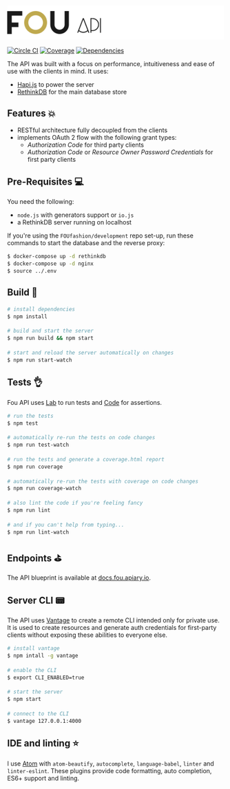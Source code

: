 ![Fou API](header.png)

[![Circle CI](https://img.shields.io/circleci/project/FOUfashion/api/master.svg)](https://circleci.com/gh/FOUfashion/api) [![Coverage](https://img.shields.io/coveralls/FOUfashion/api/master.svg)](https://coveralls.io/github/FOUfashion/api?branch=master) [![Dependencies](https://img.shields.io/david/FOUfashion/api.svg)](https://david-dm.org/FOUfashion/api)

The API was built with a focus on performance, intuitiveness and ease of use with the clients in mind. It uses:

- [Hapi.js](http://hapijs.com/) to power the server
- [RethinkDB](http://rethinkdb.com/) for the main database store

## Features :boom:

- RESTful architecture fully decoupled from the clients
- implements OAuth 2 flow with the following grant types:
  - *Authorization Code* for third party clients
  - *Authorization Code* or *Resource Owner Password Credentials* for first party clients

## Pre-Requisites :computer:

You need the following:

- `node.js` with generators support or `io.js`
- a RethinkDB server running on localhost

If you're using the `FOUfashion/development` repo set-up, run these commands to start the database and the reverse proxy:

```bash
$ docker-compose up -d rethinkdb
$ docker-compose up -d nginx
$ source ../.env
```

## Build :pray:

```bash
# install dependencies
$ npm install

# build and start the server
$ npm run build && npm start

# start and reload the server automatically on changes
$ npm run start-watch
```

## Tests :ok_hand:

Fou API uses [Lab](https://github.com/hapijs/lab) to run tests and [Code](https://github.com/hapijs/code) for assertions.

```bash
# run the tests
$ npm test

# automatically re-run the tests on code changes
$ npm run test-watch

# run the tests and generate a coverage.html report
$ npm run coverage

# automatically re-run the tests with coverage on code changes
$ npm run coverage-watch

# also lint the code if you're feeling fancy
$ npm run lint

# and if you can't help from typing...
$ npm run lint-watch
```

## Endpoints :golf:

The API blueprint is available at [docs.fou.apiary.io](http://docs.fou.apiary.io/).

## Server CLI :pager:

The API uses [Vantage](https://github.com/dthree/vantage) to create a remote CLI intended only for private use. It is used to create resources and generate auth credentials for first-party clients without exposing these abilities to everyone else.

```bash
# install vantage
$ npm intall -g vantage

# enable the CLI
$ export CLI_ENABLED=true

# start the server
$ npm start

# connect to the CLI
$ vantage 127.0.0.1:4000
```

## IDE and linting :star:

I use [Atom](https://atom.io/) with `atom-beautify`, `autocomplete`, `language-babel`, `linter` and `linter-eslint`. These plugins provide code formatting, auto completion, ES6+ support and linting.
